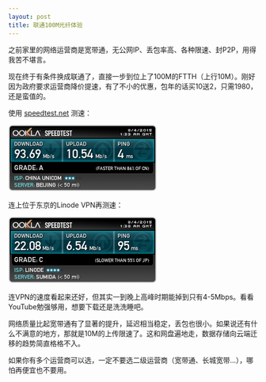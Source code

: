 ```yaml
---
layout: post
title: 联通100M光纤体验
---
```


之前家里的网络运营商是宽带通，无公网IP、丢包率高、各种限速、封P2P，用得我苦不堪言。

现在终于有条件换成联通了，直接一步到位上了100M的FTTH（上行10M）。刚好因为政府要求运营商降价提速，有了不小的优惠，包年的话买10送2，只需1980，还是蛮值的。

使用 [speedtest.net][1] 测速：

![without VPN][2]

连上位于东京的Linode VPN再测速：

![with VPN][3]

连VPN的速度看起来还好，但其实一到晚上高峰时期能掉到只有4-5Mbps。看看YouTube勉强够用，想要下载还是洗洗睡吧。

网络质量比起宽带通有了显著的提升，延迟相当稳定，丢包也很小。如果说还有什么不满意的地方，那就是10M的上传限速了。这和网盘遍地走，数据存储向云端迁移的趋势简直格格不入。

如果你有多个运营商可以选，一定不要选二级运营商（宽带通、长城宽带…），哪怕再便宜也不要用。

[1]: http://www.speedtest.net
[2]: /img/2015/speedtest-without-vpn.png
[3]: /img/2015/speedtest-with-vpn.png